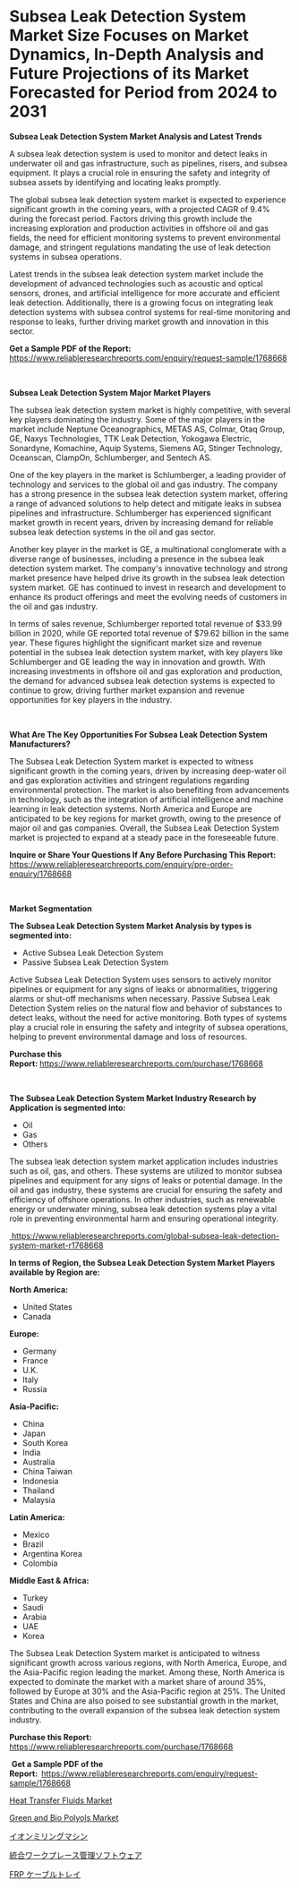 <p><h1>Subsea Leak Detection System Market Size Focuses on Market Dynamics, In-Depth Analysis and Future Projections of its Market Forecasted for Period from 2024 to 2031</h1></p><p><strong>Subsea Leak Detection System Market Analysis and Latest Trends</strong></p>
<p><p>A subsea leak detection system is used to monitor and detect leaks in underwater oil and gas infrastructure, such as pipelines, risers, and subsea equipment. It plays a crucial role in ensuring the safety and integrity of subsea assets by identifying and locating leaks promptly.</p><p>The global subsea leak detection system market is expected to experience significant growth in the coming years, with a projected CAGR of 9.4% during the forecast period. Factors driving this growth include the increasing exploration and production activities in offshore oil and gas fields, the need for efficient monitoring systems to prevent environmental damage, and stringent regulations mandating the use of leak detection systems in subsea operations.</p><p>Latest trends in the subsea leak detection system market include the development of advanced technologies such as acoustic and optical sensors, drones, and artificial intelligence for more accurate and efficient leak detection. Additionally, there is a growing focus on integrating leak detection systems with subsea control systems for real-time monitoring and response to leaks, further driving market growth and innovation in this sector.</p></p>
<p><strong>Get a Sample PDF of the Report:&nbsp;</strong> <a href="https://www.reliableresearchreports.com/enquiry/request-sample/1768668">https://www.reliableresearchreports.com/enquiry/request-sample/1768668</a></p>
<p>&nbsp;</p>
<p><strong>Subsea Leak Detection System Major Market Players</strong></p>
<p><p>The subsea leak detection system market is highly competitive, with several key players dominating the industry. Some of the major players in the market include Neptune Oceanographics, METAS AS, Colmar, Otaq Group, GE, Naxys Technologies, TTK Leak Detection, Yokogawa Electric, Sonardyne, Komachine, Aquip Systems, Siemens AG, Stinger Technology, Oceanscan, ClampOn, Schlumberger, and Sentech AS.</p><p>One of the key players in the market is Schlumberger, a leading provider of technology and services to the global oil and gas industry. The company has a strong presence in the subsea leak detection system market, offering a range of advanced solutions to help detect and mitigate leaks in subsea pipelines and infrastructure. Schlumberger has experienced significant market growth in recent years, driven by increasing demand for reliable subsea leak detection systems in the oil and gas sector.</p><p>Another key player in the market is GE, a multinational conglomerate with a diverse range of businesses, including a presence in the subsea leak detection system market. The company's innovative technology and strong market presence have helped drive its growth in the subsea leak detection system market. GE has continued to invest in research and development to enhance its product offerings and meet the evolving needs of customers in the oil and gas industry.</p><p>In terms of sales revenue, Schlumberger reported total revenue of $33.99 billion in 2020, while GE reported total revenue of $79.62 billion in the same year. These figures highlight the significant market size and revenue potential in the subsea leak detection system market, with key players like Schlumberger and GE leading the way in innovation and growth. With increasing investments in offshore oil and gas exploration and production, the demand for advanced subsea leak detection systems is expected to continue to grow, driving further market expansion and revenue opportunities for key players in the industry.</p></p>
<p>&nbsp;</p>
<p><strong>What Are The Key Opportunities For Subsea Leak Detection System Manufacturers?</strong></p>
<p><p>The Subsea Leak Detection System market is expected to witness significant growth in the coming years, driven by increasing deep-water oil and gas exploration activities and stringent regulations regarding environmental protection. The market is also benefiting from advancements in technology, such as the integration of artificial intelligence and machine learning in leak detection systems. North America and Europe are anticipated to be key regions for market growth, owing to the presence of major oil and gas companies. Overall, the Subsea Leak Detection System market is projected to expand at a steady pace in the foreseeable future.</p></p>
<p><strong>Inquire or Share Your Questions If Any Before Purchasing This Report:</strong> <a href="https://www.reliableresearchreports.com/enquiry/pre-order-enquiry/1768668">https://www.reliableresearchreports.com/enquiry/pre-order-enquiry/1768668</a></p>
<p>&nbsp;</p>
<p><strong>Market Segmentation</strong></p>
<p><strong>The Subsea Leak Detection System Market Analysis by types is segmented into:</strong></p>
<p><ul><li>Active Subsea Leak Detection System</li><li>Passive Subsea Leak Detection System</li></ul></p>
<p><p>Active Subsea Leak Detection System uses sensors to actively monitor pipelines or equipment for any signs of leaks or abnormalities, triggering alarms or shut-off mechanisms when necessary. Passive Subsea Leak Detection System relies on the natural flow and behavior of substances to detect leaks, without the need for active monitoring. Both types of systems play a crucial role in ensuring the safety and integrity of subsea operations, helping to prevent environmental damage and loss of resources.</p></p>
<p><strong>Purchase this Report:&nbsp;</strong><a href="https://www.reliableresearchreports.com/purchase/1768668">https://www.reliableresearchreports.com/purchase/1768668</a></p>
<p>&nbsp;</p>
<p><strong>The Subsea Leak Detection System Market Industry Research by Application is segmented into:</strong></p>
<p><ul><li>Oil</li><li>Gas</li><li>Others</li></ul></p>
<p><p>The subsea leak detection system market application includes industries such as oil, gas, and others. These systems are utilized to monitor subsea pipelines and equipment for any signs of leaks or potential damage. In the oil and gas industry, these systems are crucial for ensuring the safety and efficiency of offshore operations. In other industries, such as renewable energy or underwater mining, subsea leak detection systems play a vital role in preventing environmental harm and ensuring operational integrity.</p></p>
<p><a href="https://www.reliableresearchreports.com/global-subsea-leak-detection-system-market-r1768668">&nbsp;https://www.reliableresearchreports.com/global-subsea-leak-detection-system-market-r1768668</a></p>
<p><strong>In terms of Region, the Subsea Leak Detection System Market Players available by Region are:</strong></p>
<p>
    <p> <strong> North America: </strong>
        <ul>
            <li>United States</li>
            <li>Canada</li>
        </ul>
        </p> 
    <p> <strong> Europe: </strong>
        <ul>
            <li>Germany</li>
            <li>France</li>
            <li>U.K.</li>
            <li>Italy</li>
            <li>Russia</li>
        </ul>
        </p> 
    <p> <strong> Asia-Pacific: </strong>
        <ul>
            <li>China</li>
            <li>Japan</li>
            <li>South Korea</li>
            <li>India</li>
            <li>Australia</li>
            <li>China Taiwan</li>
            <li>Indonesia</li>
            <li>Thailand</li>
            <li>Malaysia</li>
        </ul>
        </p> 
    <p> <strong> Latin America: </strong>
        <ul>
            <li>Mexico</li>
            <li>Brazil</li>
            <li>Argentina Korea</li>
            <li>Colombia</li>
        </ul>
        </p> 
    <p> <strong> Middle East & Africa: </strong>
        <ul>
            <li>Turkey</li>
            <li>Saudi</li>
            <li>Arabia</li>
            <li>UAE</li>
            <li>Korea</li>
        </ul>
    </p>
    </p>
<p><p>The Subsea Leak Detection System market is anticipated to witness significant growth across various regions, with North America, Europe, and the Asia-Pacific region leading the market. Among these, North America is expected to dominate the market with a market share of around 35%, followed by Europe at 30% and the Asia-Pacific region at 25%. The United States and China are also poised to see substantial growth in the market, contributing to the overall expansion of the subsea leak detection system industry.</p></p>
<p><strong>Purchase this Report: </strong><a href="https://www.reliableresearchreports.com/purchase/1768668">https://www.reliableresearchreports.com/purchase/1768668</a></p>
<p>&nbsp;<strong>Get a Sample PDF of the Report:&nbsp;&nbsp;</strong><a href="https://www.reliableresearchreports.com/enquiry/request-sample/1768668">https://www.reliableresearchreports.com/enquiry/request-sample/1768668</a></p>
<p><strong></strong></p>
<p><p><a href="https://issuu.com/reportprime-2/docs/heat-transfer-fluids-market-size-20_64748ec613f3b7">Heat Transfer Fluids Market</a></p><p><a href="https://issuu.com/reportprime-2/docs/green-and-bio-polyols-market-size-2030.pptx">Green and Bio Polyols Market</a></p><p><a href="https://medium.com/@kaiyohnson76845/%E3%82%A4%E3%82%AA%E3%83%B3%E3%83%9F%E3%83%AA%E3%83%B3%E3%82%B0%E3%83%9E%E3%82%B7%E3%83%B3%E5%B8%82%E5%A0%B4-%E7%AB%B6%E4%BA%89%E5%88%86%E6%9E%90-%E5%B8%82%E5%A0%B4%E3%81%AE%E3%83%88%E3%83%AC%E3%83%B3%E3%83%89-2031%E5%B9%B4%E3%81%BE%E3%81%A7%E3%81%AE%E4%BA%88%E6%B8%AC-4252af418627">イオンミリングマシン</a></p><p><a href="https://medium.com/@redsalmon1949/2024%E5%B9%B4%E3%81%8B%E3%82%892031%E5%B9%B4%E3%81%BE%E3%81%A7%E3%81%AE%E6%9C%9F%E9%96%93%E3%81%AB%E4%BA%88%E6%B8%AC%E3%81%95%E3%82%8C%E3%82%8B%E7%B5%B1%E5%90%88%E3%83%AF%E3%83%BC%E3%82%AF%E3%83%97%E3%83%AC%E3%82%A4%E3%82%B9%E7%AE%A1%E7%90%86%E3%82%BD%E3%83%95%E3%83%88%E3%82%A6%E3%82%A7%E3%82%A2%E5%B8%82%E5%A0%B4%E3%81%AE%E5%88%86%E6%9E%90%E3%81%A8%E8%A6%8F%E6%A8%A1-f4b408bd3473">統合ワークプレース管理ソフトウェア</a></p><p><a href="https://github.com/mreklxf44233/Market-Research-Report-List-1/blob/main/158615740416.md">FRP ケーブルトレイ</a></p></p>